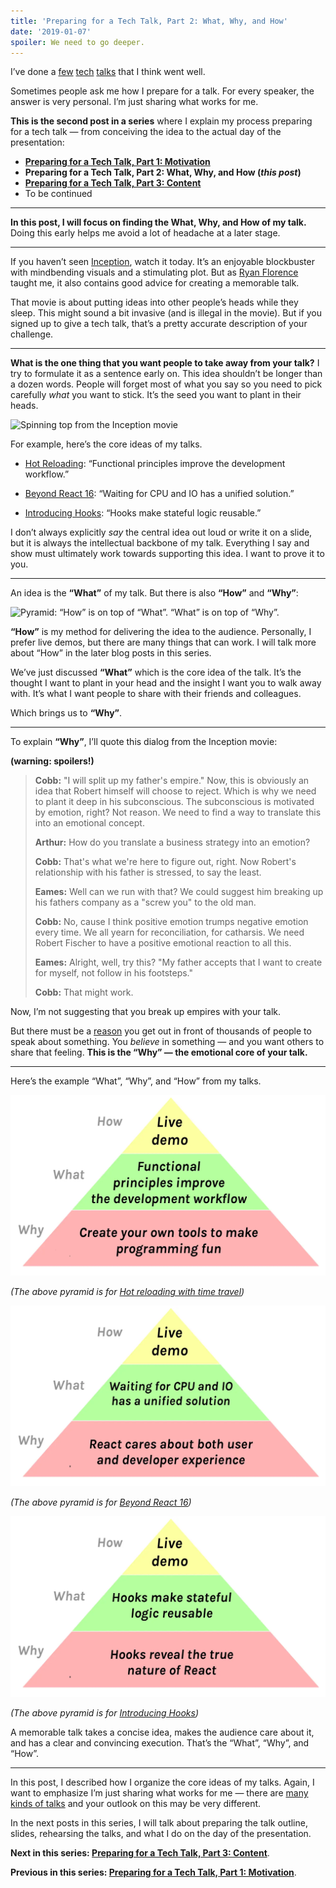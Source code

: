 ```yaml
---
title: 'Preparing for a Tech Talk, Part 2: What, Why, and How'
date: '2019-01-07'
spoiler: We need to go deeper.
---
```


I’ve done a [few](https://www.youtube.com/watch?v=xsSnOQynTHs) [tech](https://www.youtube.com/watch?v=nLF0n9SACd4) [talks](https://www.youtube.com/watch?v=dpw9EHDh2bM) that I think went well.

Sometimes people ask me how I prepare for a talk. For every speaker, the answer is very personal. I’m just sharing what works for me.

**This is the second post in a series** where I explain my process preparing for a tech talk — from conceiving the idea to the actual day of the presentation:

* **[Preparing for a Tech Talk, Part 1: Motivation](/preparing-for-tech-talk-part-1-motivation/)**
* **Preparing for a Tech Talk, Part 2: What, Why, and How (*this post*)**
* **[Preparing for a Tech Talk, Part 3: Content](/preparing-for-tech-talk-part-3-content/)**
* To be continued

<p />

---

**In this post, I will focus on finding the What, Why, and How of my talk.** Doing this early helps me avoid a lot of headache at a later stage.

---

If you haven’t seen [Inception](https://en.wikipedia.org/wiki/Inception), watch it today. It’s an enjoyable blockbuster with mindbending visuals and a stimulating plot. But as [Ryan Florence](https://mobile.twitter.com/ryanflorence) taught me, it also contains good advice for creating a memorable talk.

That movie is about putting ideas into other people’s heads while they sleep. This might sound a bit invasive (and is illegal in the movie). But if you signed up to give a tech talk, that’s a pretty accurate description of your challenge.

---

**What is the one thing that you want people to take away from your talk?** I try to formulate it as a sentence early on. This idea shouldn’t be longer than a dozen words. People will forget most of what you say so you need to pick carefully *what* you want to stick. It’s the seed you want to plant in their heads.

![Spinning top from the Inception movie](/totem.webp)

For example, here’s the core ideas of my talks.

* [Hot Reloading](https://www.youtube.com/watch?v=xsSnOQynTHs): “Functional principles improve the development workflow.”

* [Beyond React 16](https://www.youtube.com/watch?v=nLF0n9SACd4): “Waiting for CPU and IO has a unified solution.”

* [Introducing Hooks](https://www.youtube.com/watch?v=dpw9EHDh2bM): “Hooks make stateful logic reusable.”

I don’t always explicitly *say* the central idea out loud or write it on a slide, but it is always the intellectual backbone of my talk. Everything I say and show must ultimately work towards supporting this idea. I want to prove it to you.

---

An idea is the **“What”** of my talk. But there is also **“How”** and **“Why”**:

![Pyramid: “How” is on top of “What”. “What” is on top of “Why”.](/how-what-why.webp)

**“How”** is my method for delivering the idea to the audience. Personally, I prefer live demos, but there are many things that can work. I will talk more about “How” in the later blog posts in this series.

We’ve just discussed **“What”** which is the core idea of the talk. It’s the thought I want to plant in your head and the insight I want you to walk away with. It’s what I want people to share with their friends and colleagues.

Which brings us to **“Why”**. 

---

To explain **“Why”**, I’ll quote this dialog from the Inception movie:

**(warning: spoilers!)**

>**Cobb:** "I will split up my father's empire." Now, this is obviously an idea that Robert himself will choose to reject. Which is why we need to plant it deep in his subconscious. The subconscious is motivated by emotion, right? Not reason. We need to find a way to translate this into an emotional concept.
>
>**Arthur:** How do you translate a business strategy into an emotion?
>
>**Cobb:** That's what we're here to figure out, right. Now Robert's relationship with his father is stressed, to say the least.
>
>**Eames:** Well can we run with that? We could suggest him breaking up his fathers company as a "screw you" to the old man.
>
>**Cobb:** No, cause I think positive emotion trumps negative emotion every time. We all yearn for reconciliation, for catharsis. We need Robert Fischer to have a positive emotional reaction to all this.
>
>**Eames:** Alright, well, try this? "My father accepts that I want to create for myself, not follow in his footsteps."
>
>**Cobb:** That might work.

Now, I’m not suggesting that you break up empires with your talk.

But there must be a [reason](/preparing-for-tech-talk-part-1-motivation/) you get out in front of thousands of people to speak about something. You *believe* in something — and you want others to share that feeling. **This is the “Why” — the emotional core of your talk.**

---

Here’s the example “What”, “Why”, and “How” from my talks.

<a href="https://www.youtube.com/watch?v=xsSnOQynTHs" target="_blank">![How: “Live demo”. What: “Functional principles improve the developer experience”. Why: “Create your own tools to make programming fun”.](how-what-why-hot-reloading.webp)</a>

*(The above pyramid is for [Hot reloading with time travel](https://www.youtube.com/watch?v=xsSnOQynTHs))*


<a href="https://www.youtube.com/watch?v=nLF0n9SACd4" target="_blank">![How: “Live demo”. What: “Waiting for CPU and IO has a unified solution”. Why: “React cares about both user and developer experience”.](how-what-why-beyond-react-16.webp)</a>

*(The above pyramid is for [Beyond React 16](https://www.youtube.com/watch?v=nLF0n9SACd4))*

<a href="https://www.youtube.com/watch?v=dpw9EHDh2bM" target="_blank">![How: “Live demo”. What: “Hooks make stateful logic reusable. Why: “Hooks reveal the true nature of React”.](how-what-why-introducing-hooks.webp)</a>

*(The above pyramid is for [Introducing Hooks](https://www.youtube.com/watch?v=dpw9EHDh2bM))*

A memorable talk takes a concise idea, makes the audience care about it, and has a clear and convincing execution. That’s the “What”, “Why”, and “How”.

---

In this post, I described how I organize the core ideas of my talks. Again, I want to emphasize I’m just sharing what works for me — there are [many kinds of talks](https://mobile.twitter.com/jackiehluo/status/1077717283026411520) and your outlook on this may be very different.

In the next posts in this series, I will talk about preparing the talk outline, slides, rehearsing the talks, and what I do on the day of the presentation.

**Next in this series: [Preparing for a Tech Talk, Part 3: Content](/preparing-for-tech-talk-part-3-content/)**.

**Previous in this series: [Preparing for a Tech Talk, Part 1: Motivation](/preparing-for-tech-talk-part-1-motivation/)**.
